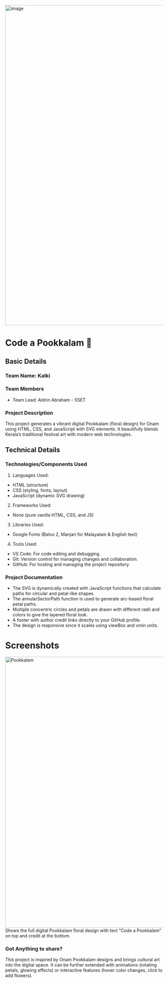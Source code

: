 <img width="2048" height="1024" alt="image" src="https://github.com/user-attachments/assets/b30d4cbf-46ff-4bb1-ab85-def11e5896ab" />

# Code a Pookkalam 🎯

## Basic Details
### Team Name: Kalki
### Team Members
- Team Lead: Aldrin Abraham - SSET

### Project Description
This project generates a vibrant digital Pookkalam (floral design) for Onam using HTML, CSS, and JavaScript with SVG elements. It beautifully blends Kerala’s traditional festival art with modern web technologies.

## Technical Details
### Technologies/Components Used
1. Languages Used:
* HTML (structure)
* CSS (styling, fonts, layout)
* JavaScript (dynamic SVG drawing)

2. Frameworks Used:
* None (pure vanilla HTML, CSS, and JS)

3. Libraries Used:
* Google Fonts (Baloo 2, Manjari for Malayalam & English text)

4. Tools Used:
* VS Code: For code editing and debugging.
* Git: Version control for managing changes and collaboration.
* GitHub: For hosting and managing the project repository.

### Project Documentation
* The SVG is dynamically created with JavaScript functions that calculate paths for circular and petal-like shapes.
* The annularSectorPath function is used to generate arc-based floral petal paths.
* Multiple concentric circles and petals are drawn with different radii and colors to give the layered floral look.
* A footer with author credit links directly to your GitHub profile.
* The design is responsive since it scales using viewBox and vmin units.

# Screenshots 
<img width="1919" height="867" alt="Pookkalam" src="https://github.com/user-attachments/assets/c2d8ccce-d39e-4e96-a9b1-7f263a84f68c" />
Shows the full digital Pookkalam floral design with text “Code a Pookkalam” on top and credit at the bottom.

### Got Anything to share?
This project is inspired by Onam Pookkalam designs and brings cultural art into the digital space. It can be further extended with animations (rotating petals, glowing effects) or interactive features (hover color changes, click to add flowers).
